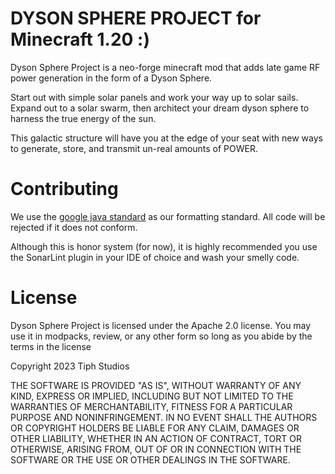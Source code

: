DYSON SPHERE PROJECT for Minecraft 1.20 :)
=====================
Dyson Sphere Project is a neo-forge minecraft mod that adds late game RF power generation in the form of a Dyson Sphere.

Start out with simple solar panels and work your way up to solar sails. Expand out to a solar swarm, then architect your dream dyson sphere to harness the true energy of the sun.

This galactic structure will have you at the edge of your seat with new ways to generate, store, and transmit un-real amounts of POWER.

# Contributing
We use the [google java standard](https://google.github.io/styleguide/javaguide.html) as our formatting standard. All code will be rejected if it does not conform.

Although this is honor system (for now), it is highly recommended you use the SonarLint plugin in your IDE of choice and wash your smelly code.

# License
Dyson Sphere Project is licensed under the Apache 2.0 license. You may use it in modpacks, review, or any other form so long as you abide by the terms in the license

Copyright 2023 Tiph Studios

THE SOFTWARE IS PROVIDED "AS IS", WITHOUT WARRANTY OF ANY KIND, EXPRESS OR IMPLIED, INCLUDING BUT NOT LIMITED TO THE WARRANTIES OF MERCHANTABILITY, FITNESS FOR A PARTICULAR PURPOSE AND NONINFRINGEMENT. IN NO EVENT SHALL THE AUTHORS OR COPYRIGHT HOLDERS BE LIABLE FOR ANY CLAIM, DAMAGES OR OTHER LIABILITY, WHETHER IN AN ACTION OF CONTRACT, TORT OR OTHERWISE, ARISING FROM, OUT OF OR IN CONNECTION WITH THE SOFTWARE OR THE USE OR OTHER DEALINGS IN THE SOFTWARE.
